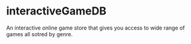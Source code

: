 # interactiveGameDB
An interactive online game store that gives you access to wide range of games all sotred by genre.
